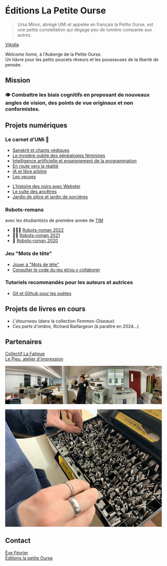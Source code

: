 # Éditions La Petite Ourse

> Ursa Minor, abrégé UMi et appelée en français la Petite Ourse, est une petite constellation qui dégage peu de lumière comparée aux autres. 

  [Vikidia](https://fr.vikidia.org/wiki/Petite_Ourse)

_Welcome home_, à l'Auberge de la Petite Ourse.  
Un hâvre pour les petits poucets rêveurs et les pousseuses de la liberté de pensée.
  
## Mission 
### 👁️‍ Combattre les biais cognitifs en proposant de nouveaux angles de vision, des points de vue originaux et non conformistes. 


[//]: # (## Stage de 8 semaines comme Codeuse-Autrice pour *la petite ourse*)

[//]: # (### Non-rémunéré en $ )

[//]: # (Tu as le goût d'écrire tes pensées et les préciser à volonté par des retouches au fil du temps... tu cherches un mode d'expression qui allie spontanéité et réflexion... qui permet d'associer différents media ou même être constitué essentiellement d'un ou un autre media à l'instar d'Instagram mais avec la possibilité de jouer sur la ligne de temps, d'avoir davantage de contrôle d'édition pour se permettre davantage de liberté. Tu choisis ton pseudo si tu prèfères ne pas utiliser ton identité de tous les jours. Pas de censure mais de grandes attentes dans la qualité d'écriture et la pureté des émotions. <a href="mailto:editionslapetiteourse@gmail.com">Écris-moi</a> pour me faire connaître ton intérêt. Il y aura bientôt un lien vers une procédure détaillée.)


## Projets numériques
### Le carnet d'UMi 🥷
- [Sanskrit et chants védiques](sanskrit/c01.md)
- [Le mystère oublié des généalogies féminines](billets/mystere.md)
- [Intelligence artificielle et enseignement de la programmation](billets/ia-pedagogie-developpement-web.md)
- [En route vers la réalité](billets/letsgetreal.md)
- [IA et libre arbitre](billets/le-libre-arbitre.md)
- [Les veuves](billets/les-veuves.md)

[//]: # (- [The Broker / Le courtier]&#40;billets/trapped.md&#41;)
- [L'histoire des noirs avec Webster](billets/webster.md)
- [Le culte des ancêtres](billets/short-expedition-01.md)
- [Jardin de silice et jardin de sorcières](billets/first-roadtrip.md)
  
### Robots-romans
avec les étudiant(e)s de première année de [TIM](https://timcsf.ca/)
- 🤖🤖🤖 [Robots-roman 2022](https://evefevrier.github.io/robots-roman/)
- 🤖🤖 [Robots-roman 2021](https://evefevrier.github.io/robots-roman/2021/)
- 🤖 [Robots-roman 2020](https://evefevrier.github.io/robots-roman/2020/)

### Jeu "Mots de tête"
- [Jouer à "Mots de tête"](https://evefevrier.github.io/wordle/)
- [Consulter le code du jeu et/ou y collaborer](https://github.com/evefevrier/wordle)

### Tutoriels recommandés pour les auteurs et autrices
- [Git et Github pour les poètes](https://thecodingtrain.com/tracks/git-and-github-for-poets)

## Projets de livres en cours

- *L'étourneau* (dans la collection _Femmes-Oiseaux_)
- *Ces parts d'ombre*, Richard Baillargeon (à paraître en 2024...) 
 
## Partenaires
[Collectif La Fatigue](https://www.facebook.com/editionslafatigue)  
[Le Pieu, atelier d'impression](https://www.facebook.com/atelierlepieu)  
  
![lePieu-riso-mz](media/lePieu-riso-mz.jpeg)

![lePieu-police-venus](media/lePieu-police-venus.jpeg)

## Contact 
[Ève Février](mailto:editionsLaPetiteOurse@gmail.com)  
[Éditions la petite Ourse](https://evefevrier.github.io/editions-la-petite-ourse/)

 
